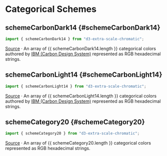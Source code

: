 <script setup lang="ts">
// https://vitepress.dev/guide/using-vue#script-and-style
// https://vitepress.dev/guide/using-vue#using-components
// https://developer.mozilla.org/en-US/docs/Web/CSS/color_value
import { schemeCarbonDark14, schemeCarbonLight14, schemeCategory20 } from "../"
import ColorSwatch from "./components/ColorSwatch.vue";
</script>

# Categorical Schemes

## schemeCarbonDark14 {#schemeCarbonDark14}

```js
import { schemeCarbonDark14 } from "d3-extra-scale-chromatic";
```

<ColorSwatch :colors="schemeCarbonDark14" />

[Source](https://github.com/joaopalmeiro/d3-extra-scale-chromatic/blob/main/src/categorical/CarbonDark14.ts) · An array of {{ schemeCarbonDark14.length }} categorical colors authored by [IBM (Carbon Design System)](https://carbondesignsystem.com/) represented as RGB hexadecimal strings.

## schemeCarbonLight14 {#schemeCarbonLight14}

```js
import { schemeCarbonLight14 } from "d3-extra-scale-chromatic";
```

<ColorSwatch :colors="schemeCarbonLight14" />

[Source](https://github.com/joaopalmeiro/d3-extra-scale-chromatic/blob/main/src/categorical/CarbonLight14.ts) · An array of {{ schemeCarbonLight14.length }} categorical colors authored by [IBM (Carbon Design System)](https://carbondesignsystem.com/) represented as RGB hexadecimal strings.

## schemeCategory20 {#schemeCategory20}

```js
import { schemeCategory20 } from "d3-extra-scale-chromatic";
```

<ColorSwatch :colors="schemeCategory20" />

[Source](https://github.com/joaopalmeiro/d3-extra-scale-chromatic/blob/main/src/categorical/Category20.ts) · An array of {{ schemeCategory20.length }} categorical colors represented as RGB hexadecimal strings.
